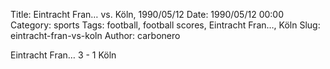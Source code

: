Title: Eintracht Fran… vs. Köln, 1990/05/12
Date: 1990/05/12 00:00
Category: sports
Tags: football, football scores, Eintracht Fran…, Köln
Slug: eintracht-fran-vs-koln
Author: carbonero


Eintracht Fran… 3 - 1 Köln
